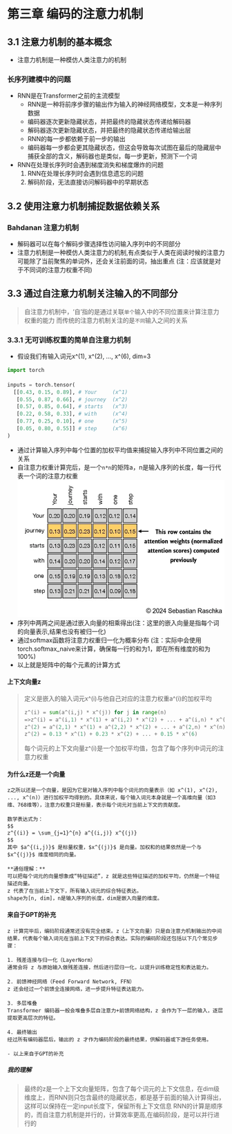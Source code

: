 # 第三章 编码的注意力机制
## 3.1 注意力机制的基本概念
- 注意力机制是一种模仿人类注意力的机制
### 长序列建模中的问题
- RNN是在Transformer之前的主流模型
    - RNN是一种将前序步骤的输出作为输入的神经网络模型，文本是一种序列数据
    - 编码器逐次更新隐藏状态，并把最终的隐藏状态传递给解码器
    - 解码器逐次更新隐藏状态，并把最终的隐藏状态传递给输出层
    - RNN的每一步都依赖于前一步的输出
    - 编码器每一步都会更其隐藏状态，但这会导致每次试图在最后的隐藏层中捕获全部的含义，解码器也是类似，每一步更新，预测下一个词
- RNN在处理长序列时会遇到梯度消失和梯度爆炸的问题
    1. RNN在处理长序列时会遇到信息遗忘的问题
    2. 解码阶段，无法直接访问解码器中的早期状态
## 3.2 使用注意力机制捕捉数据依赖关系
### Bahdanan 注意力机制
- 解码器可以在每个解码步骤选择性访问输入序列中的不同部分
- 注意力机制是一种模仿人类注意力的机制,有点类似于人类在阅读时候的注意力可能除了当前聚焦的单词外，还会关注前面的词，抽出重点 (注：应该就是对于不同词的注意力权重不同)

## 3.3 通过自注意力机制关注输入的不同部分
>自注意力机制中，‘自’指的是通过关联`单个`输入中的不同位置来计算注意力权重的能力
>而传统的注意力机制关注的是`不同`输入之间的关系

### 3.3.1 无可训练权重的简单自注意力机制
- 假设我们有输入词元x^(1), x^(2), ..., x^(6), dim=3
```python
import torch

inputs = torch.tensor(
  [[0.43, 0.15, 0.89], # Your     (x^1)
   [0.55, 0.87, 0.66], # journey  (x^2)
   [0.57, 0.85, 0.64], # starts   (x^3)
   [0.22, 0.58, 0.33], # with     (x^4)
   [0.77, 0.25, 0.10], # one      (x^5)
   [0.05, 0.80, 0.55]] # step     (x^6)
)
```

- 通过计算输入序列中每个位置的加权平均值来捕捉输入序列中不同位置之间的关系
- 自注意力权重计算完后，是一个`n*n`的矩阵a，n是输入序列的长度，每一行代表一个词的注意力权重
![](./images/3.3.png)
- 序列中两两之间是通过嵌入向量的相乘得出(注：这里的嵌入向量是指每个词的向量表示,结果也没有被归一化)
- 通过softmax函数将注意力权重归一化为概率分布 (注：实际中会使用torch.softmax_naive来计算，确保每一行的和为1，即在所有维度的和为100%)
- 以上就是矩阵中的每个元素的计算方式

#### 上下文向量z
>定义是嵌入的输入词元x^(i)与他自己对应的注意力权重a^(i)的加权平均
>```python
>z^(i) = sum(a^(i,j) * x^(j)) for j in range(n)
>=>z^(i) = a^(i,1) * x^(1) + a^(i,2) * x^(2) + ... + a^(i,n) * x^(n)
> z^(2) = a^(2,1) * x^(1) + a^(2,2) * x^(2) + ... + a^(2,n) * x^(n)
> z^(2) = 0.13 * x^(1) + 0.23 * x^(2) + ... + 0.15 * x^(6)
>```
>每个词元的上下文向量z^(i)是一个加权平均值，包含了每个序列中词元的注意力权重

#### 为什么z还是一个向量
```text
z之所以还是一个向量，是因为它是对输入序列中每个词元的向量表示（如 x^(1), x^(2), ..., x^(n)）进行加权平均得到的。具体来说，每个输入词元本身就是一个高维向量（如3维、768维等），注意力权重只是标量，表示每个词元对当前上下文的贡献度。

数学表达式为：
$$
z^{(i)} = \sum_{j=1}^{n} a^{(i,j)} x^{(j)}
$$
其中 $a^{(i,j)}$ 是标量权重，$x^{(j)}$ 是向量。加权和的结果依然是一个与 $x^{(j)}$ 维度相同的向量。

**通俗理解：**  
可以把每个词元的向量想象成“特征描述”，z 就是这些特征描述的加权平均，仍然是一个特征描述向量。
z 代表了在当前上下文下，所有输入词元的综合特征表达。
shape为[n, dim]，n是输入序列的长度，dim是嵌入向量的维度。
```

#### 来自于GPT的补充
``` text
z 计算完毕后，编码阶段通常还没有完全结束。z（上下文向量）只是自注意力机制输出的中间结果，代表每个输入词元在当前上下文下的综合表达。实际的编码阶段还包括以下几个常见步骤：

1. 残差连接与归一化（LayerNorm）
通常会将 z 与原始输入做残差连接，然后进行层归一化，以提升训练稳定性和表达能力。

2. 前馈神经网络（Feed Forward Network, FFN）
z 还会经过一个前馈全连接网络，进一步提升特征表达能力。

3. 多层堆叠
Transformer 编码器一般会堆叠多层自注意力+前馈网络结构，z 会作为下一层的输入，逐层提取更高层次的特征。

4. 最终输出
经过所有编码器层后，输出的 z 才作为编码阶段的最终结果，供解码器或下游任务使用。

- 以上来自于GPT的补充
```
##### 我的理解
> 最终的z是一个上下文向量矩阵，包含了每个词元的上下文信息，在dim级维度上，而RNN则只包含最终的隐藏状态，都是基于前面的输入计算得出，这样可以保持在一定input长度下，保留所有上下文信息
> RNN的计算是顺序的，而自注意力机制是并行的，计算效率更高,在编码阶段，是可以并行进行的


